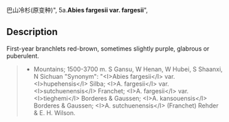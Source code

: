 巴山冷杉(原变种)",
5a.**Abies fargesii var. fargesii**",

## Description
First-year branchlets red-brown, sometimes slightly purple, glabrous or puberulent.

> *  Mountains; 1500-3700 m. S Gansu, W Henan, W Hubei, S Shaanxi, N Sichuan
  "Synonym": "&lt;I&gt;Abies fargesii&lt;/I&gt; var. &lt;I&gt;hupehensis&lt;/I&gt; Silba; &lt;I&gt;A. fargesii&lt;/I&gt; var. &lt;I&gt;sutchuenensis&lt;/I&gt; Franchet; &lt;I&gt;A. fargesii&lt;/I&gt; var. &lt;I&gt;tieghemi&lt;/I&gt; Borderes &amp; Gaussen; &lt;I&gt;A. kansouensis&lt;/I&gt; Borderes &amp; Gaussen; &lt;I&gt;A. sutchuenensis&lt;/I&gt; (Franchet) Rehder &amp; E. H. Wilson.
